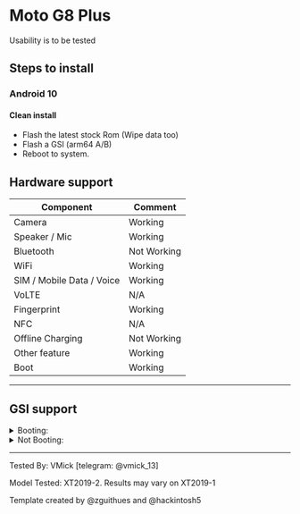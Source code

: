 # Moto G8 Plus

Usability is to be tested

## Steps to install

### Android 10

#### Clean install
* Flash the latest stock Rom (Wipe data too)
* Flash a GSI (arm64 A/B)
* Reboot to system.

## Hardware support

| Component                 |      Comment                                              |
|---------------------------|-----------------------------------------------------------|
| Camera                    | Working                                              |
| Speaker / Mic             | Working                                              |
| Bluetooth                 | Not Working                                              |
| WiFi                      | Working                                              |
| SIM / Mobile Data / Voice | Working                                              |
| VoLTE                     | N/A                                              |
| Fingerprint               | Working                                              |
| NFC                       | N/A                                              |
| Offline Charging          | Not Working                                              |
| Other feature             | Working                                              |
| Boot                      | Working                                                   |

---

## GSI support

<details><summary>Booting:</summary>
<p>

Any Phh Based Gsi (PhhAosp, Havoc, Eremitein's Gsi)
</p>
</details>

<details><summary>Not Booting:</summary>
<p>

Erfan Based Gsi (Permissiver cant be flashed due to no Twrp existing)
</p>
</details>

---


Tested By: VMick [telegram: @vmick_13]

Model Tested: XT2019-2. Results may vary on XT2019-1

Template created by @zguithues and @hackintosh5